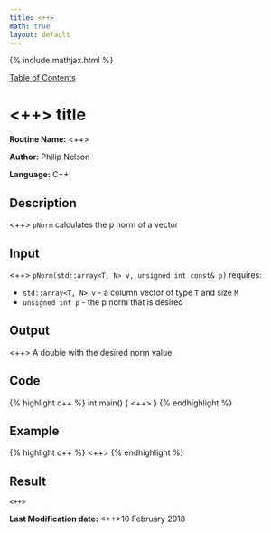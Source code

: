 ```yaml
---
title: <++>
math: true
layout: default
---
```


{% include mathjax.html %}

<a href="https://philipnelson5.github.io/MATH5620/SoftwareManual"> Table of Contents </a>
# <++> title

**Routine Name:** <++>

**Author:** Philip Nelson

**Language:** C++

## Description

<++>
`pNorm` calculates the p norm of a vector

## Input

<++>
`pNorm(std::array<T, N> v, unsigned int const& p)` requires:

* `std::array<T, N> v` - a column vector of type `T` and size `M`
* `unsigned int p` - the p norm that is desired

## Output

<++>
A double with the desired norm value.

## Code
{% highlight c++ %}
int main()
{
<++>
}
{% endhighlight %}

## Example
{% highlight c++ %}
<++>
{% endhighlight %}

## Result
```
<++>
```

**Last Modification date:** <++>10 February 2018
